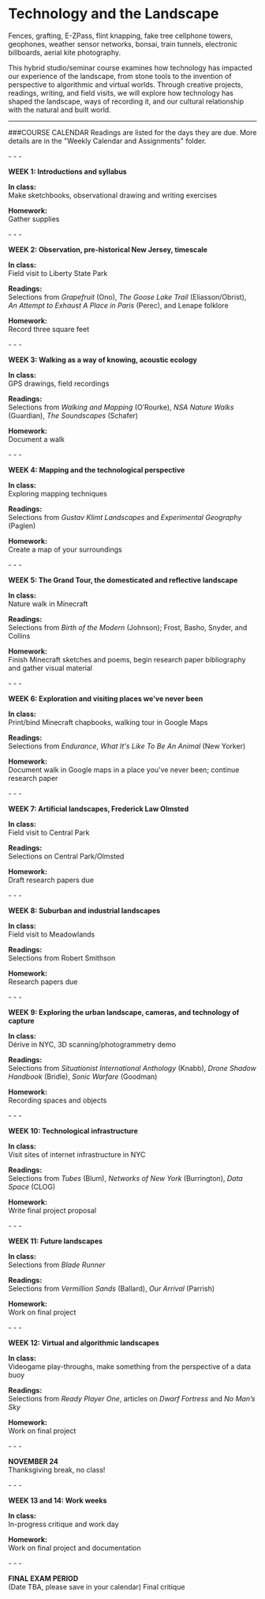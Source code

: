 # Technology and the Landscape

Fences, grafting, E-ZPass, flint knapping, fake tree cellphone towers, geophones, weather sensor networks, bonsai, train tunnels, electronic billboards, aerial kite photography.

This hybrid studio/seminar course examines how technology has impacted our experience of the landscape, from stone tools to the invention of perspective to algorithmic and virtual worlds. Through creative projects, readings, writing, and field visits, we will explore how technology has shaped the landscape, ways of recording it, and our cultural relationship with the natural and built world.

***
 
###COURSE CALENDAR
Readings are listed for the days they are due. More details are in the "Weekly Calendar and Assignments" folder.

\- \- \-

**WEEK 1: Introductions and syllabus**  

**In class:**   	
Make sketchbooks, observational drawing and writing exercises

**Homework:**   	
Gather supplies

\- \- \-

**WEEK 2: Observation, pre-historical New Jersey, timescale**  

**In class:**   	
Field visit to Liberty State Park

**Readings:**   	
Selections from *Grapefruit* (Ono), *The Goose Lake Trail* (Eliasson/Obrist), *An Attempt to Exhaust A Place in Paris* (Perec), and Lenape folklore

**Homework:**   	
Record three square feet

\- \- \-

**WEEK 3: Walking as a way of knowing, acoustic ecology**  

**In class:**   	
GPS drawings, field recordings

**Readings:**   	
Selections from *Walking and Mapping* (O’Rourke), *NSA Nature Walks* (Guardian), *The Soundscapes* (Schafer)

**Homework:**   	
Document a walk

\- \- \-

**WEEK 4: Mapping and the technological perspective**  

**In class:**   	
Exploring mapping techniques

**Readings:**   	
Selections from *Gustav Klimt Landscapes* and *Experimental Geography* (Paglen)

**Homework:**   	
Create a map of your surroundings

\- \- \-

**WEEK 5: The Grand Tour, the domesticated and reflective landscape**  

**In class:**   	
Nature walk in Minecraft

**Readings:**   	
Selections from *Birth of the Modern* (Johnson); Frost, Basho, Snyder, and Collins

**Homework:**   	
Finish Minecraft sketches and poems, begin research paper bibliography and gather visual material

\- \- \-

**WEEK 6: Exploration and visiting places we’ve never been**  

**In class:**   	
Print/bind Minecraft chapbooks, walking tour in Google Maps

**Readings:**   	
Selections from *Endurance*, *What It's Like To Be An Animal* (New Yorker)

**Homework:**   	
Document walk in Google maps in a place you’ve never been; continue research paper

\- \- \-

**WEEK 7: Artificial landscapes, Frederick Law Olmsted**  

**In class:**   	
Field visit to Central Park

**Readings:**   	
Selections on Central Park/Olmsted

**Homework:**   	
Draft research papers due

\- \- \-

**WEEK 8: Suburban and industrial landscapes**  

**In class:**   	
Field visit to Meadowlands

**Readings:**   	
Selections from Robert Smithson

**Homework:**   	
Research papers due

\- \- \-

**WEEK 9: Exploring the urban landscape, cameras, and technology of capture**  

**In class:**   	
Dérive in NYC, 3D scanning/photogrammetry demo

**Readings:**   	
Selections from *Situationist International Anthology* (Knabb), *Drone Shadow Handbook* (Bridle), *Sonic Warfare* (Goodman)

**Homework:**   	
Recording spaces and objects

\- \- \-

**WEEK 10: Technological infrastructure**  

**In class:**   	
Visit sites of internet infrastructure in NYC

**Readings:**   	
Selections from *Tubes* (Blum), *Networks of New York* (Burrington), *Data Space* (CLOG)

**Homework:**   	
Write final project proposal

\- \- \-

**WEEK 11: Future landscapes**  

**In class:**   	
Selections from *Blade Runner*

**Readings:**   	
Selections from *Vermillion Sands* (Ballard), *Our Arrival* (Parrish)

**Homework:**   	
Work on final project

\- \- \-

**WEEK 12: Virtual and algorithmic landscapes**  

**In class:**   	
Videogame play-throughs, make something from the perspective of a data buoy

**Readings:**   	
Selections from *Ready Player One*, articles on *Dwarf Fortress* and *No Man’s Sky*

**Homework:**   	
Work on final project

\- \- \-

**NOVEMBER 24**  
Thanksgiving break, no class!

\- \- \-

**WEEK 13 and 14: Work weeks**  

**In class:**   	
In-progress critique and work day

**Homework:**   	
Work on final project and documentation

\- \- \-

**FINAL EXAM PERIOD**  
(Date TBA, please save in your calendar)
Final critique
